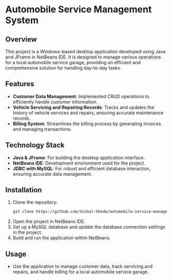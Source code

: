 # Automobile Service Management System

## Overview
This project is a Windows-based desktop application developed using Java and JFrame in NetBeans IDE. It is designed to manage various operations for a local automobile service garage, providing an efficient and comprehensive solution for handling day-to-day tasks.

## Features
- **Customer Data Management**: Implemented CRUD operations to efficiently handle customer information.
- **Vehicle Servicing and Repairing Records**: Tracks and updates the history of vehicle services and repairs, ensuring accurate maintenance records.
- **Billing System**: Streamlines the billing process by generating invoices and managing transactions.

## Technology Stack
- **Java & JFrame**: For building the desktop application interface.
- **NetBeans IDE**: Development environment used for the project.
- **JDBC with MySQL**: For robust and efficient database interaction, ensuring accurate data management.

## Installation
1. Clone the repository:
   ```bash
   git clone https://github.com/Vishal-Shede/automobile-service-management-system.git
   ```
2. Open the project in NetBeans IDE.
3. Set up a MySQL database and update the database connection settings in the project.
4. Build and run the application within NetBeans.

## Usage
- Use the application to manage customer data, track servicing and repairs, and handle billing for a local automobile service garage.
